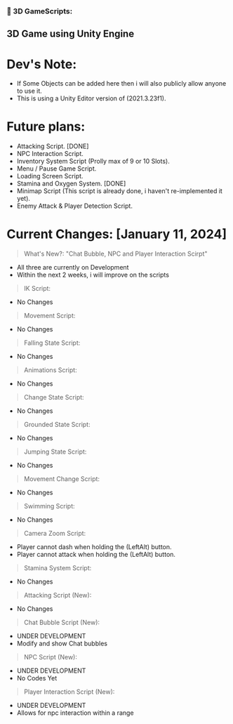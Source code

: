 ### 🔨 3D GameScripts:
3D Game using Unity Engine
---

<h1>Dev's Note:</h1>

- If Some Objects can be added here then i will also publicly allow anyone to use it.
- This is using a Unity Editor version of (2021.3.23f1).

<h1>Future plans:</h1>

- Attacking Script. [DONE]
- NPC Interaction Script.
- Inventory System Script (Prolly max of 9 or 10 Slots).
- Menu / Pause Game Script.
- Loading Screen Script.
- Stamina and Oxygen System. [DONE]
- Minimap Script (This script is already done, i haven't re-implemented it yet).
- Enemy Attack & Player Detection Script.

<h1>Current Changes: [January 11, 2024]</h1>

> What's New?: "Chat Bubble, NPC and Player Interaction Scirpt"
- All three are currently on Development
- Within the next 2 weeks, i will improve on the scripts

> IK Script:
- No Changes
  
> Movement Script:
- No Changes

> Falling State Script:
- No Changes

> Animations Script:
- No Changes

> Change State Script:
- No Changes

> Grounded State Script:
- No Changes

> Jumping State Script:
- No Changes

> Movement Change Script:
- No Changes

> Swimming Script:
- No Changes

> Camera Zoom Script:
- Player cannot dash when holding the (LeftAlt) button.
- Player cannot attack when holding the (LeftAlt) button.

> Stamina System Script:
- No Changes

> Attacking Script (New):
- No Changes

> Chat Bubble Script (New):
- UNDER DEVELOPMENT
- Modify and show Chat bubbles

> NPC Script (New):
- UNDER DEVELOPMENT
- No Codes Yet

> Player Interaction Script (New):
- UNDER DEVELOPMENT
- Allows for npc interaction within a range
